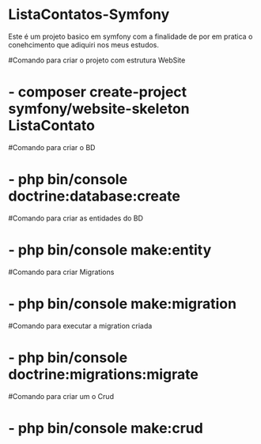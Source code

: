 # ListaContatos-Symfony

Este é um projeto basico em symfony com a finalidade de por em pratica o conehcimento que adiquiri nos meus estudos.



#Comando para criar o projeto com estrutura WebSite
#	- composer create-project symfony/website-skeleton ListaContato
#Comando para criar o BD
#	- php bin/console doctrine:database:create
#Comando para criar as entidades do BD
#	- php bin/console make:entity
#Comando para criar Migrations
#	- php bin/console make:migration
#Comando para executar a migration criada
#	- php bin/console doctrine:migrations:migrate
#Comando para criar um o Crud
#	- php bin/console make:crud